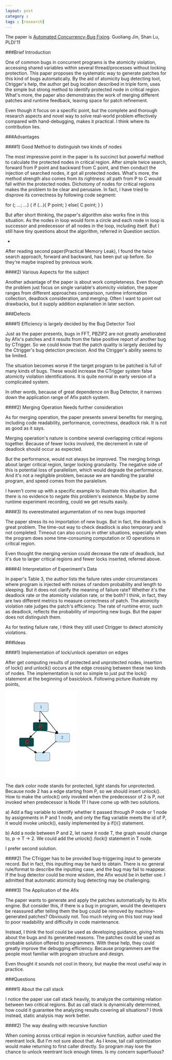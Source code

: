 ```yaml
---
layout: post
category : 
tags : [research]
---
```


The paper is [Automated Concurrency-Bug Fixing](http://pages.cs.wisc.edu/~shanlu/paper/cfix-OSDI-2012.pdf). Guoliang Jin, Shan Lu, PLDI'11


###Brief Introduction

One of common bugs in concurrent programs is the atomicity violation, accessing shared variables within several thread/processes without locking  protection. This paper proposes the systematic way to generate patches for this   kind of bugs automatically. By the aid of atomicity  bug detecting tool, Ctrigger's help, the author get bug location described in triple form, uses the simple but strong method to identify protected node in critical region. What's more, the paper also demonstrates the work of merging different patches and runtime feedback, leaving space for patch refinement. 

Even though it focus on a specific point, but the complete and thorough research aspects and novel way to solve real-world problem effectively compared with hand-debugging, makes it practical. I think where its contribution lies.



###Advantages

####1) Good Method to distinguish two kinds of nodes

The most impressive point in the paper is its succinct but powerful method to calculate the protected nodes in critical region. After simple twice search, forward from P point and backward from C point, and then conduct the injection of searched nodes, it got all protected nodes. What's more, the method strength also comes from its rightness: all path from P to C would fall within the protected nodes. Dichotomy of nodes for critical regions makes the problem to be clear and perusaive. In fact, I have tried to disprove its correctness by following code segment:

for (; ...; ...)
{
	if (...){
		P point;
	}
	else{
		C point;
	}
}

But after short thinking, the paper's algorithm also works fine in this situation. As the nodes in loop would form a circle and each node in loop is  successor and predecessor of all nodes in the loop, including itself. But I still have tiny questions about the algorithm, referred in Question section.

*
After reading second paper(Practical Memory Leak), I found the twice search approach, forward and backward, has been put up before. So they're maybe inspired by previous work.


####2) Various Aspects for the subject
 
Another advantage of the paper is about work completeness. Even though the problem just focus on single variable's atomicity violation, the paper ranges from different approaches comparison, runtime information collection, deadlock consideration, and merging. Often I want to point out drawbacks, but it supply addition explanation in later section. 



###Defects

####1) Efficiency is largely decided by the Bug Detector Tool
 
Just as the paper presents, bugs in FFT, PBZIP2 are not greatly ameliorated by Afix's patches and it results from the false positive report of another bug by CTrigger.  So we could know that the patch quality is largely decided by the Ctrigger's bug detection precision. And the Ctrigger's ability seems to be limited. 

The situation becomes worse if the target program to be patched is full of many kinds of bugs. These  would increase the CTrigger system false atomicity violation identifications. It is quite normal in early version of a complicated system.

In other words, because of great dependence on Bug Detector, it narrows down the application range of Afix patch system.



####2) Merging Operation Needs further consideration 

As for merging operation, the paper presents several benefits for merging, including code readability, performance, correctness, deadlock risk. It is not as good as it says.

Merging operation's nature is  combine several overlapping critical regions together. Because of fewer locks involved, the decrement in  rate of deadlock should occur as expected.

But the performance, would not always be improved. The merging brings about larger critical region, larger locking granularity. The negative side of this is potential loss of parallelism, which would degrade the performance. And it's not a negligible problem, because we are handling the parallel program, and speed comes from the paralelism.

I haven't come up with a specific example to illustrate this situation. But there is no evidence to negate this problem's existence. Maybe by some runtime experiment recording, could we get results easily.


####3) Its overestimated argumentation of no new bugs imported


The paper stress its no importation of new bugs. But in fact, the deadlock is great problem. The time-out way to check deadlock is also temporary and not completed. Timeout can also occurs in other situations, especially when the program does some time-consuming computation or IO operations in critical region.

Even thought the merging version could decrease the rate of deadlock, but it's due to larger critical regions and fewer locks inserted, referred above.


####4) Interpretation of Experiment's Data

In paper's Table 3,  the author lists the failure rates under circumstances where program is injected with noises of random probability and length to sleeping. But it does not clarify the meaning of failure rate? Whether it's the deadlock rate or the atomicity violation rate, or the both? I think, in fact, they are two different metrics to measure correctness of patch. The atomicity violation rate judges the patch's efficiency. The rate of runtime error, such as deadlock, reflects the probability of importing new bugs. But the paper does not distinguish them.

As for testing failure rate, I think they still used Ctrigger to detect atomicity violations.


###Ideas

####1) Implementation of lock/unlock operation on edges

After get computing results of protected and unprotected nodes, insertion of lock() and unlock() occurs at the edge crossing between these two kinds of nodes. The implementation is not so simple to just put the lock() statement at the beginning of basicblock. Following picture illustrate my points,

<p>
	<img src="/images/2012-09-14-1.png"/>
</p>

The dark color node stands for protected, light stands for unprotected. 
Because node 2 has a edge starting from P, so we should insert unlock().
How to make the unlock() only invoked when the predecessor of 2 is P, not invoked when predecessor is Node 1? 
I have come up with two solutions.

a) Add a flag variable to identify whether it passed through P node or 1 node by assignments in P and 1 node, and only the flag variable meets the id of P, it would invoke unlock(), easily implemented by a if(){} statement.

b) Add a node between P and 2, let name it node T, the graph would change to,
p → T → 2.
We could add the unlock() /lock() statement in T node.

I prefer second solution. 

 

####2)
The CTrigger has to be provided bug-triggering input to generate record. But in fact, this inputting may be hard to obtain. There is no general rule/format to describe the inputting case, and the bug may fail to reappear. If the bug detector could be more wisdom, the Afix would be in better use. I admitted that automatic atomicity bug detecting may be challenging.



####3) The Application of the Afix

The paper wants to generate and apply the patches automatically by its Afix 
engine. But consider this, if there is a bug in program, would the developers be reassured after telling them the bug could be removed by  machine-generated patches? Obviously not. Too much relying on this tool may lead to poor readability and difficulty in code maintenance. 

Instead, I think the tool could be used as developing guidance, giving hints about the bugs and its generated reasons. The patches could be used as probable solution offered to programmers. With these help, they could greatly improve the debugging efficiency. Because programmers are the people most familiar with program structure and design.

Even thought it sounds not cool in theory, but maybe the most useful way in practice.


###Questions


####1) About the call stack

I notice the paper use call stack heavily, to analyze the containing relation between two critical regions. But as call stack is dynamically determined, how could it guarantee the analyzing results covering all situations? I think instead, static analysis may work better.

####2) The way dealing with recursive function

When coming across critical region in recursive function, author used the reentrant lock. But I'm not sure about that. As I know, tail call optimization would make returning to first caller directly. So program may lose the chance to unlock reentrant lock enough times. Is my concern superfluous?

